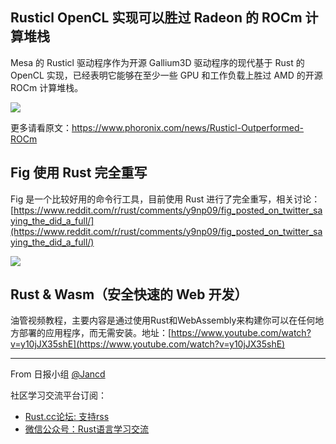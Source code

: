 ## Rusticl OpenCL 实现可以胜过 Radeon 的 ROCm 计算堆栈

Mesa 的 Rusticl 驱动程序作为开源 Gallium3D 驱动程序的现代基于 Rust 的 OpenCL 实现，已经表明它能够在至少一些 GPU 和工作负载上胜过 AMD 的开源 ROCm 计算堆栈。

![](https://pbs.twimg.com/media/FfDpGixX0AMC2LH?format=jpg&name=small)

更多请看原文：https://www.phoronix.com/news/Rusticl-Outperformed-ROCm

## Fig 使用 Rust 完全重写

Fig 是一个比较好用的命令行工具，目前使用 Rust 进行了完全重写，相关讨论：[https://www.reddit.com/r/rust/comments/y9np09/fig_posted_on_twitter_saying_the_did_a_full/](https://www.reddit.com/r/rust/comments/y9np09/fig_posted_on_twitter_saying_the_did_a_full/)

![](https://pbs.twimg.com/media/FfiuM2YUcAAEwni?format=jpg&name=small)

## Rust & Wasm（安全快速的 Web 开发）

油管视频教程，主要内容是通过使用Rust和WebAssembly来构建你可以在任何地方部署的应用程序，而无需安装。地址：[https://www.youtube.com/watch?v=y10jJX35shE](https://www.youtube.com/watch?v=y10jJX35shE)

---

From 日报小组 [@Jancd](https://github.com/Jancd)

社区学习交流平台订阅：
- [Rust.cc论坛: 支持rss](https://rust.cc)
- [微信公众号：Rust语言学习交流](https://rust.cc/article?id=ed7c9379-d681-47cb-9532-0db97d883f62)